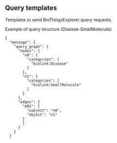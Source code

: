## Query templates
Templates to send BioThingsExplorer query requests.

Example of query structure (Disease-SmallMolecule):

```
{
  "message": {
    "query_graph": {
      "nodes": {
        "n0": {
          "categories": [
            "biolink:Disease"
          ]
        },
        "n1": {
          "categories": [
            "biolink:SmallMolecule"
          ]
        }
      },
      "edges": {
        "e01": {
          "subject": "n0",
          "object": "n1"
        }
        }
      }
    }
  }
```

